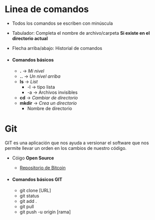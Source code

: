 # Linea de comandos
- Todos los comandos se escriben con minúscula
- Tabulador: Completa el nombre de archivo/carpeta **Si existe en el directorio actual**
- Flecha arriba/abajo: Historial de comandos

- #### Comandos básicos
  - **.**  -> *Mi nivel*
  - **..** -> *Un nivel arriba*
  - **ls** -> *List*
    - -l -> tipo lista
    - -a -> Archivos invisibles
  - **cd** -> *Cambiar de directorio*
  - **mkdir** -> *Crea un directorio*
    - Nombre de directorio


# Git
GIT es una aplicación que nos ayuda a versionar el software que nos permite llevar un orden en los cambios de nuestro código.
- Cóigo **Open Source**
  - [Repositorio de Bitcoin](https://github.com/bitcoin/bitcoin)

- #### Comandos básicos GIT
  - git clone [URL]
  - git status
  - git add .
  - git pull
  - git push -u origin [rama]
